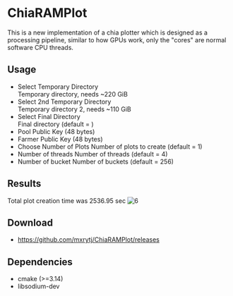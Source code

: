 # ChiaRAMPlot
This is a new implementation of a chia plotter which is designed as a processing pipeline, similar to how GPUs work, only the "cores" are normal software CPU threads.
## Usage

  * Select Temporary Directory   
    Temporary directory, needs ~220 GiB
  * Select 2nd Temporary Directory   
    Temporary directory 2, needs ~110 GiB
  * Select Final Directory  
    Final directory (default = <tmpdir>)
  * Pool Public Key (48 bytes)
  * Farmer Public Key (48 bytes)
  * Choose Number of Plots
    Number of plots to create (default = 1)
  * Number of threads
    Number of threads (default = 4)
  * Number of bucket 
    Number of buckets (default = 256)
 
## Results
 Total plot creation time was 2536.95 sec
![6](https://user-images.githubusercontent.com/86047703/122376086-5af25c00-cf53-11eb-9cbc-bf74a022e578.PNG)


## Download
   * https://github.com/mxrytj/ChiaRAMPlot/releases
 
## Dependencies
* cmake (>=3.14)
* libsodium-dev
